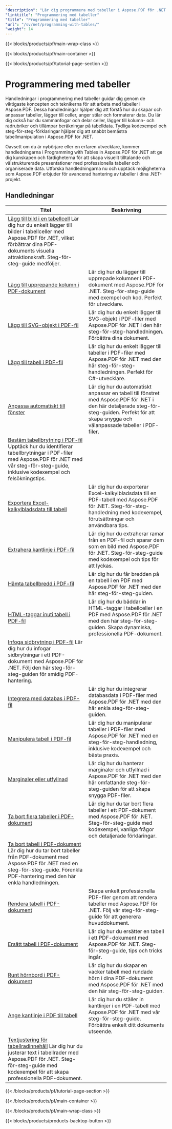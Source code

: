 ```yaml
---
"description": "Lär dig programmera med tabeller i Aspose.PDF för .NET med steg-för-steg-handledningar."
"linktitle": "Programmering med tabeller"
"title": "Programmering med tabeller"
"url": "/sv/net/programming-with-tables/"
"weight": 14
---
```


{{< blocks/products/pf/main-wrap-class >}}

{{< blocks/products/pf/main-container >}}

{{< blocks/products/pf/tutorial-page-section >}}

# Programmering med tabeller

Handledningar i programmering med tabeller guidar dig genom de viktigaste koncepten och teknikerna för att arbeta med tabeller i Aspose.PDF. Dessa handledningar hjälper dig att förstå hur du skapar och anpassar tabeller, lägger till celler, anger stilar och formaterar data. Du lär dig också hur du sammanfogar och delar celler, lägger till kolumn- och radrubriker och tillämpar beräkningar på tabelldata. Tydliga kodexempel och steg-för-steg-förklaringar hjälper dig att snabbt bemästra tabellmanipulation i Aspose.PDF för .NET.

Oavsett om du är nybörjare eller en erfaren utvecklare, kommer handledningarna i Programming with Tables in Aspose.PDF för .NET att ge dig kunskapen och färdigheterna för att skapa visuellt tilltalande och välstrukturerade presentationer med professionella tabeller och organiserade data. Utforska handledningarna nu och upptäck möjligheterna som Aspose.PDF erbjuder för avancerad hantering av tabeller i dina .NET-projekt.

## Handledningar
| Titel | Beskrivning |
| --- | --- | 
| [Lägg till bild i en tabellcell](./add-image-in-a-table-cell/) Lär dig hur du enkelt lägger till bilder i tabellceller med Aspose.PDF för .NET, vilket förbättrar dina PDF-dokuments visuella attraktionskraft. Steg-för-steg-guide medföljer. |  
| [Lägg till upprepande kolumn i PDF-dokument](./add-repeating-column/) | Lär dig hur du lägger till upprepade kolumner i PDF-dokument med Aspose.PDF för .NET. Steg-för-steg-guide med exempel och kod. Perfekt för utvecklare. |  
| [Lägg till SVG-objekt i PDF-fil](./add-svg-object/) | Lär dig hur du enkelt lägger till SVG-objekt i PDF-filer med Aspose.PDF för .NET i den här steg-för-steg-handledningen. Förbättra dina dokument. |  
| [Lägg till tabell i PDF-fil](./add-table/) | Lär dig hur du enkelt lägger till tabeller i PDF-filer med Aspose.PDF för .NET med den här steg-för-steg-handledningen. Perfekt för C#-utvecklare. |  
| [Anpassa automatiskt till fönster](./auto-fit-to-window/) | Lär dig hur du automatiskt anpassar en tabell till fönstret med Aspose.PDF för .NET i den här detaljerade steg-för-steg-guiden. Perfekt för att skapa snygga och välanpassade tabeller i PDF-filer. |  
| [Bestäm tabellbrytning i PDF-fil](./determine-table-break/) Upptäck hur du identifierar tabellbrytningar i PDF-filer med Aspose.PDF för .NET med vår steg-för-steg-guide, inklusive kodexempel och felsökningstips. |  
| [Exportera Excel-kalkylbladsdata till tabell](./export-excel-worksheet-data-to-table/) | Lär dig hur du exporterar Excel-kalkylbladsdata till en PDF-tabell med Aspose.PDF för .NET. Steg-för-steg-handledning med kodexempel, förutsättningar och användbara tips. |  
| [Extrahera kantlinje i PDF-fil](./extract-border/) | Lär dig hur du extraherar ramar från en PDF-fil och sparar dem som en bild med Aspose.PDF för .NET. Steg-för-steg-guide med kodexempel och tips för att lyckas. |  
| [Hämta tabellbredd i PDF-fil](./get-table-width/) | Lär dig hur du får bredden på en tabell i en PDF med Aspose.PDF för .NET med den här steg-för-steg-guiden. |  
| [HTML-taggar inuti tabell i PDF-fil](./html-tags-inside-table/) | Lär dig hur du bäddar in HTML-taggar i tabellceller i en PDF med Aspose.PDF för .NET med den här steg-för-steg-guiden. Skapa dynamiska, professionella PDF-dokument. |  
| [Infoga sidbrytning i PDF-fil](./insert-page-break/) Lär dig hur du infogar sidbrytningar i ett PDF-dokument med Aspose.PDF för .NET. Följ den här steg-för-steg-guiden för smidig PDF-hantering. |  
| [Integrera med databas i PDF-fil](./integrate-with-database/) | Lär dig hur du integrerar databasdata i PDF-filer med Aspose.PDF för .NET med den här enkla steg-för-steg-guiden. |  
| [Manipulera tabell i PDF-fil](./manipulate-table/) | Lär dig hur du manipulerar tabeller i PDF-filer med Aspose.PDF för .NET med en steg-för-steg-handledning, inklusive kodexempel och bästa praxis. |  
| [Marginaler eller utfyllnad](./margins-or-padding/) | Lär dig hur du hanterar marginaler och utfyllnad i Aspose.PDF för .NET med den här omfattande steg-för-steg-guiden för att skapa snygga PDF-filer. |  
| [Ta bort flera tabeller i PDF-dokument](./remove-multiple-tables/) | Lär dig hur du tar bort flera tabeller i ett PDF-dokument med Aspose.PDF för .NET. Steg-för-steg-guide med kodexempel, vanliga frågor och detaljerade förklaringar. |  
| [Ta bort tabell i PDF-dokument](./remove-table/) Lär dig hur du tar bort tabeller från PDF-dokument med Aspose.PDF för .NET med en steg-för-steg-guide. Förenkla PDF-hantering med den här enkla handledningen. |  
| [Rendera tabell i PDF-dokument](./render-table/) | Skapa enkelt professionella PDF-filer genom att rendera tabeller med Aspose.PDF för .NET. Följ vår steg-för-steg-guide för att generera huvuddokument. |  
| [Ersätt tabell i PDF-dokument](./replace-table/) | Lär dig hur du ersätter en tabell i ett PDF-dokument med Aspose.PDF för .NET. Steg-för-steg-guide, tips och tricks ingår. |  
| [Runt hörnbord i PDF-dokument](./rounded-corner-table/) | Lär dig hur du skapar en vacker tabell med rundade hörn i dina PDF-dokument med Aspose.PDF för .NET med den här steg-för-steg-guiden. |  
| [Ange kantlinje i PDF till tabell](./set-border/) | Lär dig hur du ställer in kantlinjer i en PDF-tabell med Aspose.PDF för .NET med vår steg-för-steg-guide. Förbättra enkelt ditt dokuments utseende. |  
| [Textjustering för tabellradinnehåll](./text-alignment-for-table-row-content/) Lär dig hur du justerar text i tabellrader med Aspose.PDF för .NET. Steg-för-steg-guide med kodexempel för att skapa professionella PDF-dokument. |  

{{< /blocks/products/pf/tutorial-page-section >}}

{{< /blocks/products/pf/main-container >}}

{{< /blocks/products/pf/main-wrap-class >}}

{{< blocks/products/products-backtop-button >}}